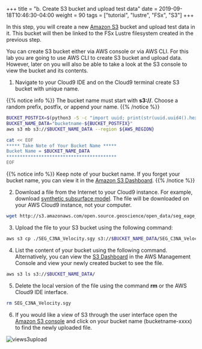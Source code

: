 +++
title = "b. Create S3 bucket and upload test data"
date = 2019-09-18T10:46:30-04:00
weight = 90
tags = ["tutorial", "lustre", "FSx", "S3"]
+++

In this step, you will create a new [Amazon S3](https://aws.amazon.com/s3/) bucket and upload test data in it. This bucket will then be linked to the FSx Lustre filesystem created in the previous step.

You can create S3 bucket either via AWS console or via AWS CLI. For this lab you are going to use AWS CLI to create S3 bucket and upload data. However, later on you will also be able to take a look at the S3 console to view the bucket and its contents.

1. Navigate to your Cloud9 IDE and on the Cloud9 terminal create S3 bucket with unique name.

{{% notice info %}}
The bucket name must start with **s3://**.
Choose a random prefix, postfix, or append your name. 
{{% /notice %}}

```bash
BUCKET_POSTFIX=$(python3 -S -c "import uuid; print(str(uuid.uuid4().hex)[:10])")
BUCKET_NAME_DATA="bucketname-${BUCKET_POSTFIX}"
aws s3 mb s3://$BUCKET_NAME_DATA --region ${AWS_REGION}

cat << EOF
***** Take Note of Your Bucket Name *****
Bucket Name = $BUCKET_NAME_DATA
*****************************************
EOF
```
{{% notice info %}}
Keep note of your bucket name. If you forget your bucket name, you can view it in the [Amazon S3 Dashboard](https://s3.console.aws.amazon.com/s3/home).
{{% /notice %}}

2. Download a file from the Internet to your Cloud9 instance. For example, download [synthetic subsurface model](https://wiki.seg.org/wiki/SEG_C3_45_shot). The file will be downloaded on your AWS Cloud9 instance, not your computer.

```bash
wget http://s3.amazonaws.com/open.source.geoscience/open_data/seg_eage_salt/SEG_C3NA_Velocity.sgy
```

3. Upload the file to your S3 bucket using the following command:

```bash
aws s3 cp ./SEG_C3NA_Velocity.sgy s3://$BUCKET_NAME_DATA/SEG_C3NA_Velocity.sgy
```

4. List the content of your bucket using the following command. Alternatively, you can view the [S3 Dashboard](https://console.aws.amazon.com/s3/) in the AWS Management Console and view your newly created bucket to see the file.

```bash
aws s3 ls s3://$BUCKET_NAME_DATA/
```

5. Delete the local version of the file using the command **rm** or the AWS Cloud9 IDE interface.

```bash
rm SEG_C3NA_Velocity.sgy
```

6. If you would like a view of S3 through the user interface  open the [Amazon S3 console](https://s3.console.aws.amazon.com/s3/home) and click on your bucket name (bucketname-xxxx) to find the newly uploaded file.

![views3upload](/images/fsx-for-lustre-hsm/views3upload.png)

